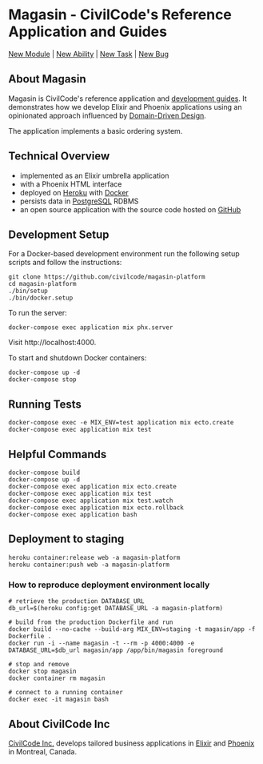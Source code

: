 # Magasin - CivilCode's Reference Application and Guides

[New Module](https://github.com/civilcode/magasin/issues/new?template=module.md) |
[New Ability](https://github.com/civilcode/magasin/issues/new?template=ability.md) |
[New Task](https://github.com/civilcode/magasin/issues/new?template=task.md) |
[New Bug](https://github.com/civilcode/magasin/issues/new?template=bug.md)

## About Magasin

Magasin is CivilCode's reference application and [development guides](./guides). It demonstrates
how we develop Elixir and Phoenix applications using an opinionated approach influenced by
[Domain-Driven Design](https://en.wikipedia.org/wiki/Domain-driven_design).

The application implements a basic ordering system.

## Technical Overview

* implemented as an Elixir umbrella application
* with a Phoenix HTML interface
* deployed on [Heroku](https://magasin-platform.herokuapp.com) with [Docker](https://www.docker.com)
* persists data in [PostgreSQL](https://www.postgresql.org) RDBMS
* an open source application with the source code hosted on [GitHub](https://github.com/civilcode/magasin)

## Development Setup

For a Docker-based development environment run the following setup scripts and follow the instructions:

    git clone https://github.com/civilcode/magasin-platform
    cd magasin-platform    
    ./bin/setup
    ./bin/docker.setup

To run the server:

    docker-compose exec application mix phx.server

Visit http://localhost:4000.

To start and shutdown Docker containers:

    docker-compose up -d
    docker-compose stop

## Running Tests

    docker-compose exec -e MIX_ENV=test application mix ecto.create
    docker-compose exec application mix test

## Helpful Commands

    docker-compose build
    docker-compose up -d
    docker-compose exec application mix ecto.create
    docker-compose exec application mix test
    docker-compose exec application mix test.watch
    docker-compose exec application mix ecto.rollback
    docker-compose exec application bash

## Deployment to staging

    heroku container:release web -a magasin-platform
    heroku container:push web -a magasin-platform

### How to reproduce deployment environment locally

    # retrieve the production DATABASE_URL
    db_url=$(heroku config:get DATABASE_URL -a magasin-platform)

    # build from the production Dockerfile and run
    docker build --no-cache --build-arg MIX_ENV=staging -t magasin/app -f Dockerfile .
    docker run -i --name magasin -t --rm -p 4000:4000 -e DATABASE_URL=$db_url magasin/app /app/bin/magasin foreground

    # stop and remove
    docker stop magasin
    docker container rm magasin

    # connect to a running container
    docker exec -it magasin bash

## About CivilCode Inc

[CivilCode Inc.](http://www.civilcode.io) develops tailored business applications in [Elixir](http://elixir-lang.org/) and [Phoenix](http://www.phoenixframework.org/)
in Montreal, Canada.
